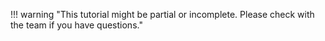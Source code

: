 !!! warning "This tutorial might be partial or incomplete. Please check with the team if you have questions."
